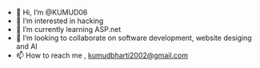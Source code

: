 - 👋 Hi, I’m @KUMUD06
- 👀 I’m interested in hacking
- 🌱 I’m currently learning ASP.net
- 💞️ I’m looking to collaborate on software development, website desiging and AI
- 📫 How to reach me , kumudbharti2002@gmail.com

<!---
KUMUD06/KUMUD06 is a ✨ special ✨ repository because its `README.md` (this file) appears on your GitHub profile.
You can click the Preview link to take a look at your changes.
--->
